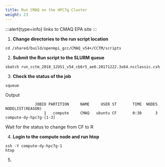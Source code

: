 ```yaml
---
title: Run CMAQ on the HPC7g Cluster
weight: 23
---
```


:::alert{type=info}
links to CMAQ EPA site
:::


1. **Change directories to the run script location**

`cd /shared/build/openmpi_gcc/CMAQ_v54+/CCTM/scripts`


2. **Submit the Run script to the SLURM queue**

`sbatch run_cctm_2018_12US1_v54_cb6r5_ae6.20171222.3x64.ncclassic.csh`

3. **Check the status of the job**

`squeue`

Output

```
             JOBID PARTITION     NAME     USER ST       TIME  NODES NODELIST(REASON)
                 1   compute     CMAQ   ubuntu CF       0:30      3 compute-dy-hpc7g-[1-3]
```

Wait for the status to change from CF to R

4. **Login to the compute node and run htop**

```
ssh -Y compute-dy-hpc7g-1
htop
```

5. 
